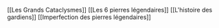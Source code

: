 [[Les Grands Cataclysmes]]
[[Les 6 pierres légendaires]]
[[L'histoire des gardiens]]
[[Imperfection des pierres légendaires]]
